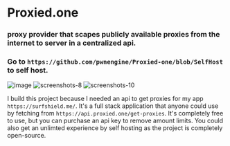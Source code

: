 # Proxied.one 
### proxy provider that scapes publicly available proxies from the internet to server in a centralized api.

### Go to ```https://github.com/pwnengine/Proxied-one/blob/SelfHost``` to self host.

![image](https://github.com/user-attachments/assets/513be87e-3b87-4e53-9ba7-e681e425bcee)
![screenshots-8](https://github.com/user-attachments/assets/28e4e63b-757b-4772-a5d1-f0f90a362499)
![screenshots-10](https://github.com/user-attachments/assets/a2cf6820-2677-4b13-8797-0c9db205591b)

I build this project because I needed an api to get proxies for my app ```https://surfshield.me/```.
It's a full stack application that anyone could use by fetching from ```https://api.proxied.one/get-proxies```.
It's completely free to use, but you can purchase an api key to remove amount limits. You could also get an unlimted experience by self hosting as the project is completely open-source.
